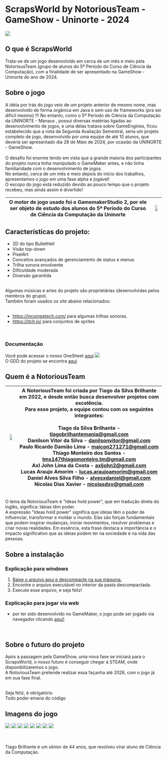 <h1>ScrapsWorld by NotoriousTeam - GameShow - Uninorte - 2024</h1>

<img src="https://i.postimg.cc/0NVvDzzf/imagem-Git1-1-1.png">

<h2>O que é ScrapsWorld</h2>

Trata-se de um jogo desenvolvido em cerca de um mês e meio pela NotoriousTeam (grupo de alunos do 5º Período do Curso de Ciência da Computação), com a finalidade de ser apresentado na GameShow - Uninorte do ano de 2024.<br>

<h2>Sobre o jogo</h2>
A idéia por trás do jogo veio de um projeto anterior de mesmo nome, mas desenvolvido de forma orgânica em Java e sem uso de frameworks (pra ser difícil mesmo) !!!
No entanto, como o 5º Período de Ciência da Computação da UNINORTE - Manaus , possui diversas matérias ligadas ao desenvolvimento de jogos, e uma delas tratava sobre GameEngines, ficou estabelecido que a nota da Segunda Avaliação Semestral, seria um projeto completo de jogo, desenvolvido por uma equipe de até 10 alunos, que deveria ser apresentado dia 28 de Maio de 2024, por ocasião da UNINORTE - GameShow. <br>
<br>
O desafio foi enorme tendo em vista que a grande maioria dos participantes do projeto nunca tinha manipulado o GameMaker antes, e não tinha familiaridade com o desenvolvimento de jogos.
<br>
No entanto, cerca de um mês e meio depois do início dos trabalhos, apresentamos o jogo em uma fase alpha e jogável! <br>
O escopo do jogo está reduzido devido ao pouco tempo que o projeto recebeu, mas ainda assim é divertido!<br>


| O motor de jogo usado foi o GamemakerStudio 2, por ele ser objeto de estudo dos alunos do 5º Período do Curso de Ciência da Computação da Uninorte | <img width="65%" src="https://upload.wikimedia.org/wikipedia/commons/thumb/7/7e/GameMaker_Studio_2_logo.png/1200px-GameMaker_Studio_2_logo.png?20170527135015"> |
|----|----|

<h2>Características do projeto:</h2>
<ul>
<li> 2D do tipo BulletHell</li>
<li> Visão top-down</li>
<li> PixelArt</li>
<li> Conceitos avançados de gerenciamento de status e menus</li>
<li> Trilha sonora envolvente</li>
<li> Dificuldade moderada</li>
<li> Diversão garantida</li>
</ul>

<br>
Algumas músicas e artes do projeto são proprietárias (desenvolvidas pelos membros do grupo).
<br>
Também foram usados os site abaixo relacionados: <br><br>

- <a href="https://incompetech.com/" target="_BLANK">https://incompetech.com/</a> para algumas trilhas sonoras. 
- <a href="https://itch.io/" target="_BLANK">https://itch.io/ para conjuntos de sprites</a>


<br>
<h3>Documentação</h3>
Você pode acessar o nosso OneSheet <a href="https://drive.google.com/file/d/1bWNoo6TBhiY8tVFYTSsE7a8XYzOcR1Z6/view" target="_BLANK">aqui</a>
<img src="https://i.postimg.cc/BZgLFvqw/Spraps-World-Modelo2.png">

<br>
O GDD do projeto se encontra <a href="#">aqui</a>

 
<h2>Quem é a NotoriousTeam</h2>

| <img width="65%" src="https://i.postimg.cc/RhpQt5fh/logonotorious.png"> |  A NotoriousTeam foi criada por Tiago da Silva Brilhante em 2022, e desde então busca desenvolver projetos com excelência. <br> Para esse projeto, a equipe contou com os seguintes integrantes: <br><br> Tiago da Silva Brilhante - tiagobrilhantemania@gmail.com<br>Danilson Vitor da Silva - danilsonvitor@gmail.com<br>Paulo Ricardo Damião Lima - maicon271271@gmail.com<br>Thiago Monteiro dos Santos - tms147thiagomonteiro.tm@gmail.com<br>Axl John Lima da Costa - axljohn2@gmail.com<br>Lucas Araujo Amorim - lucas.araujoamorim@gmail.com<br>Daniel Alves Silva Filho - alvesxdaniel@gmail.com<br>Nicolas Dias Xavier - nicolasdxv@gmail.com|
|:--------------:|-----------------------------------------------------|

<br>
O lema da NotoriousTeam é "Ideas hold power", que em tradução direta do inglês, significa: Ideias têm poder.
<br>
A expressão "Ideas hold power" significa que ideias têm o poder de influenciar, transformar e moldar o mundo. Elas são forças fundamentais que podem inspirar mudanças, iniciar movimentos, resolver problemas e criar novas realidades. Em essência, esta frase destaca a importância e o impacto significativo que as ideias podem ter na sociedade e na vida das pessoas.


<h2>Sobre a instalação</h2>

<h3>Explicação para windows</h3>
<ol> 
 <li><a href="https://drive.google.com/file/d/1zNWzsMKpOsmrVChnDBq9_giM8EPD0qz7/view?usp=sharing"> Baixe o arquivo aqui e descompacte na sua máquina. </a></li>
 <li>Encontre o arquivo executável no interior da pasta descompactada.</li>
 <li>Execute esse arquivo, e seja feliz!</li>
</ol>

<h3>Explicação para jogar via web</h3>
<ul>
 <li> por ter sido desenvolvido no GameMaker, o jogo pode ser jogado via navegador clicando <a href="https://gx.games/pt-br/games/wbs322/scraps-world/" target="_BLANK"> aqui!</a></li>
</ul>
<br>

<h2>Sobre o futuro do projeto</h2>

Após a passagem pela GameShow, uma nova fase se iniciará para o ScrapsWorld, o nosso futuro é conseguir chegar à STEAM, onde disponibilizaremos o jogo.<br>
A NotoriousTeam pretende realizar essa façanha até 2026, com o jogo já em sua fase final.

<br>
Seja feliz, é obrigatório<br>
Todo poder emana do código<br>

<h2>Imagens do jogo</h2>
<img src="https://i.postimg.cc/K8ck4dkL/tellla11-git.png">
<img src="https://i.postimg.cc/6pGsVQvN/Captura-de-tela-2024-05-25-173308.png">
<img src="https://i.postimg.cc/g2G0Btfg/imgsobre.png">
<img src="https://i.postimg.cc/PJh9PnZJ/historia.png">
<img src="https://i.postimg.cc/CMH99dTq/historia2.png">
<img src="https://i.postimg.cc/0Npc2Qtk/Captura-de-tela-2024-05-25-183438.png">
<img src="https://i.postimg.cc/XNFQgy2L/Captura-de-tela-2024-05-25-173426.png">
<img src="https://i.postimg.cc/G3QsrL9r/Captura-de-tela-2024-05-25-173531.png">


<br><br>
Tiago Brilhante é um sênior de 44 anos, que resolveu virar aluno de Ciência da Computação.



